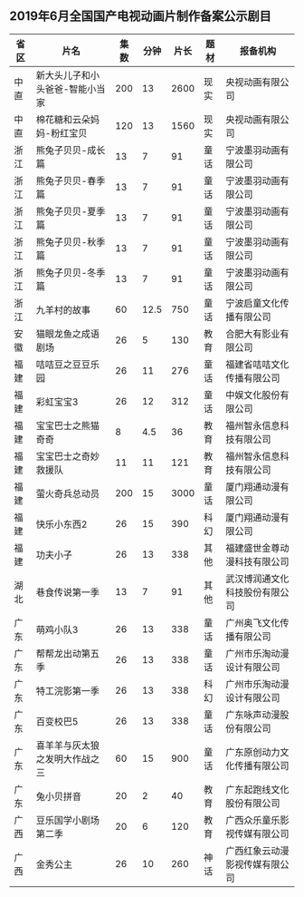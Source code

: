 ## 2019年6月全国国产电视动画片制作备案公示剧目
 省区 | 片名 | 集数 | 分钟 | 片长 | 题材 | 报备机构 
---|---|---|---|---|---|---
 中直 | 新大头儿子和小头爸爸-智能小当家 | 200 | 13 | 2600 | 现实 | 央视动画有限公司 
 中直 | 棉花糖和云朵妈妈-粉红宝贝 | 120 | 13 | 1560 | 现实 | 央视动画有限公司 
 浙江 | 熊兔子贝贝-成长篇 | 13 | 7 | 91 | 童话 | 宁波墨羽动画有限公司 
 浙江 | 熊兔子贝贝-春季篇 | 13 | 7 | 91 | 童话 | 宁波墨羽动画有限公司 
 浙江 | 熊兔子贝贝-夏季篇 | 13 | 7 | 91 | 童话 | 宁波墨羽动画有限公司 
 浙江 | 熊兔子贝贝-秋季篇 | 13 | 7 | 91 | 童话 | 宁波墨羽动画有限公司 
 浙江 | 熊兔子贝贝-冬季篇 | 13 | 7 | 91 | 童话 | 宁波墨羽动画有限公司 
 浙江 | 九羊村的故事 | 60 | 12.5 | 750 | 童话 | 宁波启童文化传播有限公司 
 安徽 | 猫眼龙鱼之成语剧场 | 26 | 5 | 130 | 教育 | 合肥大有影业有限公司 
 福建 | 咭咭豆之豆豆乐园 | 26 | 11 | 276 | 童话 | 福建省咭咭文化传播有限公司 
 福建 | 彩虹宝宝3 | 26 | 12 | 312 | 童话 | 中娱文化股份有限公司 
 福建 | 宝宝巴士之熊猫奇奇 | 8 | 4.5 | 36 | 教育 | 福州智永信息科技有限公司 
 福建 | 宝宝巴士之奇妙救援队 | 11 | 11 | 121 | 教育 | 福州智永信息科技有限公司 
 福建 | 萤火奇兵总动员 | 200 | 15 | 3000 | 童话 | 厦门翔通动漫有限公司 
 福建 | 快乐小东西2 | 26 | 15 | 390 | 科幻 | 厦门翔通动漫有限公司 
 福建 | 功夫小子 | 26 | 13 | 338 | 其他 | 福建盛世金尊动漫科技有限公司 
 湖北 | 巷食传说第一季 | 13 | 7 | 91 | 其他 | 武汉博润通文化科技股份有限公司 
 广东 | 萌鸡小队3 | 26 | 13 | 338 | 童话 | 广州奥飞文化传播有限公司 
 广东 | 帮帮龙出动第五季 | 26 | 13 | 338 | 童话 | 广州市乐淘动漫设计有限公司 
 广东 | 特工浣影第一季 | 26 | 13 | 338 | 科幻 | 广州市乐淘动漫设计有限公司 
 广东 | 百变校巴5 | 26 | 13 | 338 | 童话 | 广东咏声动漫股份有限公司 
 广东 | 喜羊羊与灰太狼之发明大作战之三 | 60 | 15 | 900 | 童话 | 广东原创动力文化传播有限公司 
 广东 | 兔小贝拼音 | 20 | 2 | 40 | 教育 | 广东起跑线文化股份有限公司 
 广西 | 豆乐国学小剧场第二季 | 20 | 6 | 120 | 教育 | 广西众乐童乐影视传媒有限公司 
 广西 | 金秀公主 | 26 | 10 | 260 | 神话 | 广西红象云动漫影视传媒有限公司 
